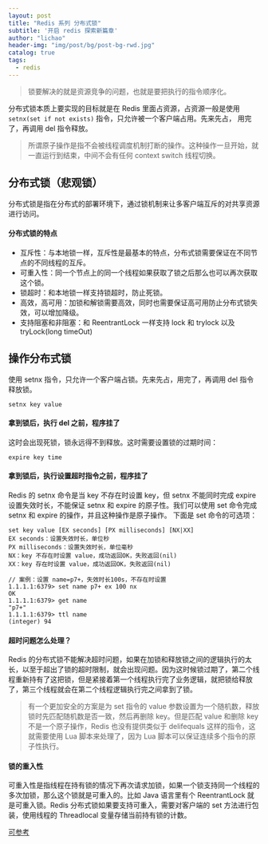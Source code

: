 ```yaml
---
layout: post
title: "Redis 系列 分布式锁"
subtitle: '开启 redis 探索新篇章'
author: "lichao"
header-img: "img/post/bg/post-bg-rwd.jpg"
catalog: true
tags:
  - redis 
---
```


> 锁要解决的就是资源竞争的问题，也就是要把执行的指令顺序化。

分布式锁本质上要实现的目标就是在 Redis 里面占资源，占资源一般是使用 ```setnx(set if not exists)``` 指令，只允许被一个客户端占用。先来先占， 用完了，再调用 del 指令释放。

> 所谓原子操作是指不会被线程调度机制打断的操作。这种操作一旦开始，就一直运行到结束，中间不会有任何 context switch 线程切换。

## 分布式锁（悲观锁）
分布式锁是指在分布式的部署环境下，通过锁机制来让多客户端互斥的对共享资源进行访问。
#### 分布式锁的特点
* 互斥性：与本地锁一样，互斥性是最基本的特点，分布式锁需要保证在不同节点的不同线程的互斥。
* 可重入性：同一个节点上的同一个线程如果获取了锁之后那么也可以再次获取这个锁。
* 锁超时：和本地锁一样支持锁超时，防止死锁。
* 高效，高可用：加锁和解锁需要高效，同时也需要保证高可用防止分布式锁失效，可以增加降级。
* 支持阻塞和非阻塞：和 ReentrantLock 一样支持 lock 和 trylock 以及 tryLock(long timeOut)

## 操作分布式锁
使用 setnx 指令，只允许一个客户端占锁。先来先占，用完了，再调用 del 指令释放锁。
```
setnx key value
```

#### 拿到锁后，执行 del 之前，程序挂了 
这时会出现死锁，锁永远得不到释放。这时需要设置锁的过期时间：
```
expire key time
```
#### 拿到锁后，执行设置超时指令之前，程序挂了
Redis 的 setnx 命令是当 key 不存在时设置 key，但 setnx 不能同时完成 expire 设置失效时长，不能保证 setnx 和 expire 的原子性。我们可以使用 set 命令完成 setnx 和 expire 的操作，并且这种操作是原子操作。
下面是 set 命令的可选项：
```
set key value [EX seconds] [PX milliseconds] [NX|XX]
EX seconds：设置失效时长，单位秒
PX milliseconds：设置失效时长，单位毫秒
NX：key 不存在时设置 value，成功返回OK，失败返回(nil)
XX：key 存在时设置 value，成功返回OK，失败返回(nil)

// 案例：设置 name=p7+，失效时长100s，不存在时设置
1.1.1.1:6379> set name p7+ ex 100 nx
OK
1.1.1.1:6379> get name
"p7+"
1.1.1.1:6379> ttl name
(integer) 94
```

#### 超时问题怎么处理？
Redis 的分布式锁不能解决超时问题，如果在加锁和释放锁之间的逻辑执行的太长，以至于超出了锁的超时限制，就会出现问题。因为这时候锁过期了，第二个线程重新持有了这把锁，但是紧接着第一个线程执行完了业务逻辑，就把锁给释放了，第三个线程就会在第二个线程逻辑执行完之间拿到了锁。

> 有一个更加安全的方案是为 set 指令的 value 参数设置为一个随机数，释放锁时先匹配随机数是否一致，然后再删除 key。但是匹配 value 和删除 key 不是一个原子操作，Redis 也没有提供类似于 delifequals 这样的指令，这就需要使用 Lua 脚本来处理了，因为 Lua 脚本可以保证连续多个指令的原子性执行。

#### 锁的重入性
可重入性是指线程在持有锁的情况下再次请求加锁，如果一个锁支持同一个线程的多次加锁，那么这个锁就是可重入的。比如 Java 语言里有个 ReentrantLock 就是可重入锁。Redis 分布式锁如果要支持可重入，需要对客户端的 set 方法进行包装，使用线程的 Threadlocal 变量存储当前持有锁的计数。



[可参考](https://juejin.cn/post/6844904082860146695#heading-2)
